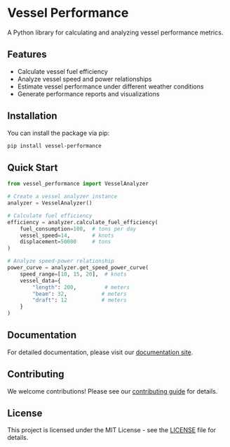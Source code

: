 # Vessel Performance

A Python library for calculating and analyzing vessel performance metrics.

## Features

- Calculate vessel fuel efficiency
- Analyze vessel speed and power relationships
- Estimate vessel performance under different weather conditions
- Generate performance reports and visualizations

## Installation

You can install the package via pip:

```bash
pip install vessel-performance
```

## Quick Start

```python
from vessel_performance import VesselAnalyzer

# Create a vessel analyzer instance
analyzer = VesselAnalyzer()

# Calculate fuel efficiency
efficiency = analyzer.calculate_fuel_efficiency(
    fuel_consumption=100,  # tons per day
    vessel_speed=14,       # knots
    displacement=50000     # tons
)

# Analyze speed-power relationship
power_curve = analyzer.get_speed_power_curve(
    speed_range=[10, 15, 20],  # knots
    vessel_data={
        "length": 200,         # meters
        "beam": 32,           # meters
        "draft": 12           # meters
    }
)
```

## Documentation

For detailed documentation, please visit our [documentation site](https://vessel-performance.readthedocs.io/).

## Contributing

We welcome contributions! Please see our [contributing guide](CONTRIBUTING.md) for details.

## License

This project is licensed under the MIT License - see the [LICENSE](LICENSE) file for details. 
